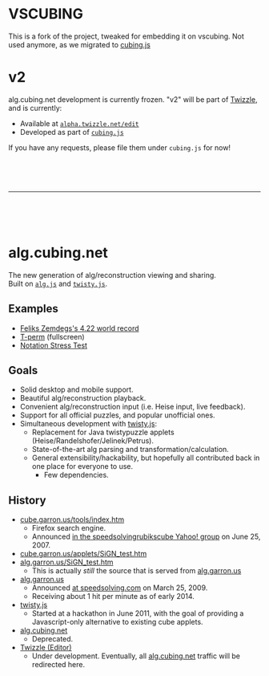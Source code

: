 # VSCUBING

This is a fork of the project, tweaked for embedding it on vscubing. Not used anymore, as we migrated to [cubing.js](https://github.com/cubing/cubing.js)

# v2

alg.cubing.net development is currently frozen. "v2" will be part of [Twizzle](https://twizzle.net/), and is currently:

- Available at [`alpha.twizzle.net/edit`](https://alpha.twizzle.net/edit/)
- Developed as part of [`cubing.js`](https://github.com/cubing/cubing.js)

If you have any requests, please file them under `cubing.js` for now!

<br>
<br>
<br>

--------

<br>
<br>
<br>

# alg.cubing.net

The new generation of alg/reconstruction viewing and sharing.  
Built on [`alg.js`](https://github.com/cubing/alg.js) and [`twisty.js`](https://github.com/cubing/twisty.js).

## Examples

- [Feliks Zemdegs's 4.22 world record](https://alg.cubing.net/?alg=F-_R-_D-_R_%2F%2F_pseudo_cross_%0Ay_R_U-_R-_u-_%2F%2F_Xcross_%0AU-_R_U_R-_%2F%2F_2nd_pair_%0Ay-_L-_U2_L_U-_L-_U_L_%2F%2F_3rd_pair_%0Ad_(U_R-_U-_R)2_%2F%2F_4th_pair_%0AU-_R_U2-_R-_R-_F_R_F-_R_U2-_R-_%2F%2F_OLL(CP)_&setup=R2_L-_F2_D2_F-_D_L2_B-_D_L_U_B2_U_B2_D2_L2_D-_F2_D&type=reconstruction&title=Feliks%27%20Zemdegs,%204.22%20WR)
- [T-perm](https://alg.cubing.net/?title=T-Perm&alg=R_U_R-_U-_R-_F_R2_U-_R-_U-_R_U_R-_F-&stage=PLL&type=alg&view=fullscreen) (fullscreen)
- [Notation Stress Test](https://alg.cubing.net/?alg=RLUDBF_%2F%2F_Single_moves,_no_space.%0AB-_F-_D-_U-_L-_R-_%2F%2F_Inverses.%0AR_L2_R3_L2-_R5_L8-_R7_%2F%2F_Move_amount%0AU_._U_._U_._U_%2F%2F_Pauses.%0AM-_E2_S2_M_S2_E2_%2F%2F_Slice_turns.%0AM2-_U-_M2-_U2-_M2-_U-_M2-_%2F%2F_H-perm.%0Ax_y_z_%2F%2F_Rotations.%0AR2_L2_R2-_L2-_%2F%2F_Half_turns.%0ARw_r-_%2F%2F_Wide_turns.%0A4Rw_x_L-_%2F%2F_Very_wide_turns%0A2%26%2345%3B3Lw_3%26%2345%3B4r__%2F%2F_Wide_block_turns&ini=M2_U_M2_U2_M2_U_M2&name=twisty.js_Stress_Test&cube=5x5x5&setup=M2_U_M2_U2_M2_U_M2&puzzle=5x5x5&title=Stress%20Test)

## Goals

- Solid desktop and mobile support.
- Beautiful alg/reconstruction playback.
- Convenient alg/reconstruction input (i.e. Heise input, live feedback).
- Support for all official puzzles, and popular unofficial ones.
- Simultaneous development with [twisty.js](https://github.com/cubing/twisty.js):
  - Replacement for Java twistypuzzle applets (Heise/Randelshofer/Jelinek/Petrus).
  - State-of-the-art alg parsing and transformation/calculation.
  - General extensibility/hackability, but hopefully all contributed back in one place for everyone to use.
    - Few dependencies.

## History

- [cube.garron.us/tools/index.htm](http://cube.garron.us/tools/index.htm)
  - Firefox search engine.
  - Announced [in the speedsolvingrubikscube Yahoo! group](https://groups.yahoo.com/neo/groups/speedsolvingrubikscube/conversations/topics/36618) on June 25, 2007.
- [cube.garron.us/applets/SiGN_test.htm](http://cube.garron.us/applets/SiGN_test.htm)
- [alg.garron.us/SiGN_test.htm](http://alg.garron.us/SiGN_test.htm)
  - This is actually *still* the source that is served from [alg.garron.us](http://alg.garron.us/)
- [alg.garron.us](http://alg.garron.us/)
  - Announced [at speedsolving.com](http://www.speedsolving.com/forum/showthread.php?10719-alg-garron-us) on March 25, 2009.
  - Receiving about 1 hit per minute as of early 2014.
- [twisty.js](https://github.com/cubing/twisty.js)
  - Started at a hackathon in June 2011, with the goal of providing a Javascript-only alternative to existing cube applets.
- [alg.cubing.net](http://alg.cubing.net/)
  - Deprecated.
- [Twizzle (Editor)](https://alpha.twizzle.net/edit/)
  - Under development. Eventually, all [alg.cubing.net](http://alg.cubing.net/) traffic will be redirected here.

